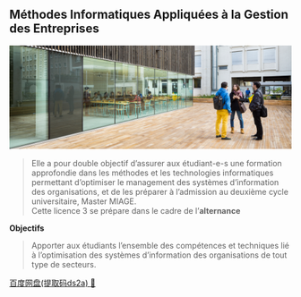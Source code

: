 ## Méthodes Informatiques Appliquées à la Gestion des Entreprises


  ![compare1](img/IUT.png)


  >Elle a pour double objectif d’assurer aux étudiant-e-s une formation approfondie dans les méthodes et les technologies informatiques permettant d’optimiser le  management des systèmes d’information des organisations, et de les préparer à l’admission au deuxième cycle universitaire, Master MIAGE. <br>
  > Cette licence 3 se prépare dans le cadre de l’**alternance**


**Objectifs**
> Apporter aux étudiants l’ensemble des compétences et techniques lié à l’optimisation des systèmes d’information des organisations de tout type de secteurs.

[百度网盘(提取码ds2a) :link:](cours.md)


